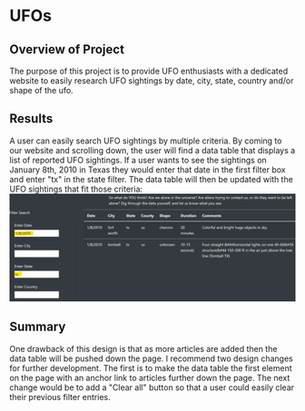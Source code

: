 # UFOs
## Overview of Project
The purpose of this project is to provide UFO enthusiasts with a dedicated website to easily research UFO sightings by date, city, state, country and/or shape of the ufo.

## Results  
A user can easily search UFO sightings by multiple criteria. By coming to our website and scrolling down, the user will find a data table that displays a list of reported UFO sightings. 
If a user wants to see the sightings on January 8th, 2010 in Texas they would enter that date in the first filter box and enter "tx" in the state filter. The data table will then be updated with the UFO sightings that fit those criteria:
![ufos_screenshot.png](/Resources/ufos_screenshot.png)

## Summary
One drawback of this design is that as more articles are added then the data table will be pushed down the page.
I recommend two design changes for further development. The first is to make the data table the first element on the page with an anchor link to articles further down the page. The next change would be to add a "Clear all" button so that a user could easily clear their previous filter entries.